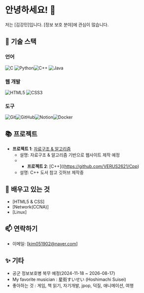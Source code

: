 # 안녕하세요! 👋

저는 [김강민]입니다. [정보 보호 분야]에 관심이 많습니다.

## 🚀 기술 스택

### 언어
![C](https://img.shields.io/badge/-C-00599C?style=flat-square&logo=c&logoColor=white) ![Python](https://img.shields.io/badge/-Python-3776AB?style=flat-square&logo=python&logoColor=white)![C++](https://img.shields.io/badge/-C++-00599C?style=flat-square&logo=c%2B%2B&logoColor=white) ![Java](https://img.shields.io/badge/-Java-007396?style=flat-square&logo=java&logoColor=white)

### 웹 개발
![HTML5](https://img.shields.io/badge/-HTML5-E34F26?style=flat-square&logo=html5&logoColor=white) ![CSS3](https://img.shields.io/badge/-CSS3-1572B6?style=flat-square&logo=css3&logoColor=white)

### 도구
![Git](https://img.shields.io/badge/-Git-F05032?style=flat-square&logo=git&logoColor=white)![GitHub](https://img.shields.io/badge/-GitHub-181717?style=flat-square&logo=github&logoColor=white)![Notion](https://img.shields.io/badge/-Notion-000000?style=flat-square&logo=notion&logoColor=white)![Docker](https://img.shields.io/badge/-Docker-2496ED?style=flat-square&logo=docker&logoColor=white)

## 📚 프로젝트
- **프로젝트 1**: [자료구조 & 알고리즘 ](https://github.com/VERUS2621/Data-Structure-Algorithm-kr-)
  - 설명: 자료구조 & 알고리즘 기반으로 웹사이트 제작 예정
  - - **프로젝트 2**: [C++]((https://github.com/VERUS2621/Cpp)
  - 설명: C++ 도서 참고 깃허브 제작중
  
## 🌱 배우고 있는 것
- [HTML5 & CSS]
- [Network(CCNA)]
- [Linux]

## 📫 연락하기
- 이메일: [kim051902@naver.com]

## ✨ 기타
- 공군 정보보호병 복무 예정(2024-11-18 ~ 2026-08-17)
- My favorite musician : 星街すいせい (Hoshimachi Suisei)
- 좋아하는 것 : 게임, 책 읽기, 자기개발, jpop, 덕질, 애니메이션, 여행
